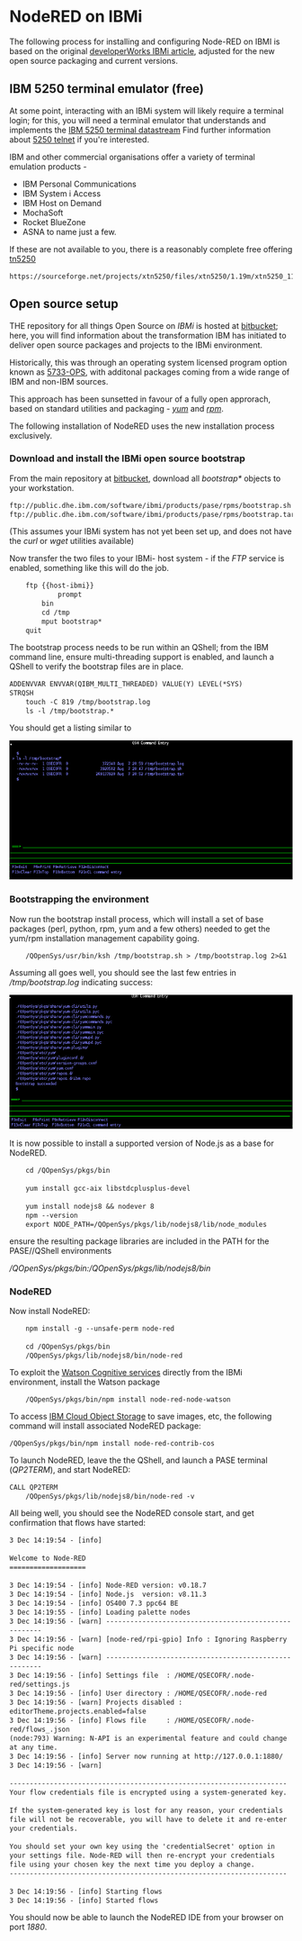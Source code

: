 # NodeRED on IBMi

The following process for installing and configuring Node-RED on IBMI is based on the original [developerWorks IBMi article](https://www.ibm.com/developerworks/ibmi/library/i-running-node-red/index.html), adjusted for the new open source packaging and current versions.

## IBM 5250 terminal emulator (free)
At some point, interacting with an IBMi system will likely require a terminal login;
for this, you will need a terminal emulator that understands and implements the 
[IBM 5250 terminal datastream](https://archive.org/details/bitsavers_ibm525xGA2onDisplaySystemFunctionsReferenceManualM_8040964)
Find further information about [5250 telnet](http://www.faqs.org/rfcs/rfc1205.html) if you're interested.

IBM and other commercial organisations offer a variety of terminal emulation products -
+ IBM Personal Communications
+ IBM System i Access
+ IBM Host on Demand
+ MochaSoft
+ Rocket BlueZone
+ ASNA
to name just a few.

If these are not available to you, there is a reasonably complete free offering [tn5250](http://tn5250.sourceforge.net)
```
https://sourceforge.net/projects/xtn5250/files/xtn5250/1.19m/xtn5250_119m.jar
```

## Open source setup

THE repository for all things Open Source on *IBMi* is hosted at [bitbucket](https://bitbucket.org/ibmi/opensource/wiki/Home); here, you will find information about the transformation IBM has initiated to deliver open source packages and projects to the IBMi environment.

Historically, this was through an operating system licensed program option known as [5733-OPS](https://www.ibm.com/developerworks/community/wikis/home?lang=en#!/wiki/IBM%20i%20Technology%20Updates/page/Open%20Source%20Technologies), with additonal packages coming from a wide range of IBM and non-IBM sources.

This approach has been sunsetted in favour of a fully open approrach, based on standard utilities and packaging - [_yum_](http://yum.baseurl.org/) and [_rpm_](http://rpm.org/).

The following installation of NodeRED uses the new installation process exclusively.


### Download and install the IBMi open source bootstrap

From the main repository at [bitbucket](https://bitbucket.org/ibmi/opensource/src/master/docs/yum#markdown-header-offline-install-instructions-without-acs), download all _*bootstrap**_ objects to your workstation.
```
ftp://public.dhe.ibm.com/software/ibmi/products/pase/rpms/bootstrap.sh
ftp://public.dhe.ibm.com/software/ibmi/products/pase/rpms/bootstrap.tar.Z
```

(This assumes your IBMi system has not yet been set up, and does not have the _curl_ or _wget_ utilities available)

Now transfer the two files to your IBMi- host system - if the *FTP* service is enabled, something like this will do the job.

```
	ftp {{host-ibmi}} 
    		prompt
		bin
		cd /tmp 
		mput bootstrap*
	quit
```

The bootstrap process needs to be run within an QShell; from the IBM command line, ensure multi-threading support is enabled,
and launch a QShell to verify the bootstrap files are in place.

```
ADDENVVAR ENVVAR(QIBM_MULTI_THREADED) VALUE(Y) LEVEL(*SYS)
STRQSH
	touch -C 819 /tmp/bootstrap.log
	ls -l /tmp/bootstrap.*
```
You should get a listing similar to 

![ftp-ls](/img/ibmi-nr-ftp-tmp-ls.png)


### Bootstrapping the environment
Now run the bootstrap install process, which will install a set of base packages (perl, python, rpm, yum and a few others) needed to get the yum/rpm installation management capability going.

```
	/QOpenSys/usr/bin/ksh /tmp/bootstrap.sh > /tmp/bootstrap.log 2>&1
```
Assuming all goes well, you should see the last few entries in _/tmp/bootstrap.log_ indicating success:

![bootstrap log](/img/ibmi-nr-bootstrap-sh-log.png)

It is now possible to install a supported version of Node.js as a base for NodeRED.

```
	cd /QOpenSys/pkgs/bin
	
	yum install gcc-aix libstdcplusplus-devel
	
	yum install nodejs8 && nodever 8
	npm --version
	export NODE_PATH=/QOpenSys/pkgs/lib/nodejs8/lib/node_modules
```

ensure the resulting package libraries are included in the PATH for the PASE//QShell environments

_/QOpenSys/pkgs/bin:/QOpenSys/pkgs/lib/nodejs8/bin_

### NodeRED

Now install NodeRED:

```
	npm install -g --unsafe-perm node-red

	cd /QOpenSys/pkgs/bin
	/QOpenSys/pkgs/lib/nodejs8/bin/node-red
```

To exploit the [Watson Cognitive services](https://console.bluemix.net/catalog/?category=ai) directly from the IBMi environment,
install the Watson package
```
	/QOpenSys/pkgs/bin/npm install node-red-node-watson
```

To access [IBM Cloud Object Storage](https://console.bluemix.net/catalog/services/cloud-object-storage) to save images, etc,
the following command will install associated NodeRED package:
```
/QOpenSys/pkgs/bin/npm install node-red-contrib-cos
```

To launch NodeRED, leave the the QShell, and launch a PASE terminal (*QP2TERM*), and start NodeRED:
```
CALL QP2TERM
	/QOpenSys/pkgs/lib/nodejs8/bin/node-red -v
```

All being well, you should see the NodeRED console start, and get confirmation that flows have started:

```
3 Dec 14:19:54 - [info]                                                                                                          
                                                                                                                                 
Welcome to Node-RED                                                                                                              
===================                                                                                                              
                                                                                                                                 
3 Dec 14:19:54 - [info] Node-RED version: v0.18.7                                                                                
3 Dec 14:19:54 - [info] Node.js  version: v8.11.3                                                                                
3 Dec 14:19:54 - [info] OS400 7.3 ppc64 BE                                                                                       
3 Dec 14:19:55 - [info] Loading palette nodes                                                                                    
3 Dec 14:19:56 - [warn] ------------------------------------------------------                                                   
3 Dec 14:19:56 - [warn] [node-red/rpi-gpio] Info : Ignoring Raspberry Pi specific node                                           
3 Dec 14:19:56 - [warn] ------------------------------------------------------                                                   
3 Dec 14:19:56 - [info] Settings file  : /HOME/QSECOFR/.node-red/settings.js                                                     
3 Dec 14:19:56 - [info] User directory : /HOME/QSECOFR/.node-red                                                                 
3 Dec 14:19:56 - [warn] Projects disabled : editorTheme.projects.enabled=false                                                   
3 Dec 14:19:56 - [info] Flows file     : /HOME/QSECOFR/.node-red/flows_.json                                                     
(node:793) Warning: N-API is an experimental feature and could change at any time.                                               
3 Dec 14:19:56 - [info] Server now running at http://127.0.0.1:1880/                                                         
3 Dec 14:19:56 - [warn]                                                                                                      
                                                                                                                             
---------------------------------------------------------------------                                                        
Your flow credentials file is encrypted using a system-generated key.                                                        
                                                                                                                             
If the system-generated key is lost for any reason, your credentials                                                         
file will not be recoverable, you will have to delete it and re-enter                                                        
your credentials.                                                                                                            
                                                                                                                             
You should set your own key using the 'credentialSecret' option in                                                           
your settings file. Node-RED will then re-encrypt your credentials                                                           
file using your chosen key the next time you deploy a change.                                                                
---------------------------------------------------------------------                                                        
                                                                                                                             
3 Dec 14:19:56 - [info] Starting flows                                                                                       
3 Dec 14:19:56 - [info] Started flows                                                                                       

```

You should now be able to launch the NodeRED IDE from your browser on port *1880*.


